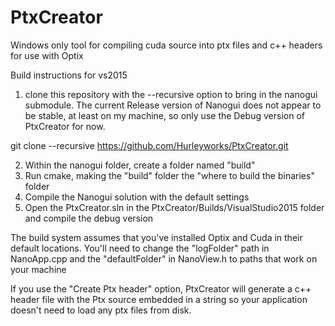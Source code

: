 # PtxCreator

Windows only tool for compiling cuda source into ptx files and c++ headers for use with Optix

Build instructions for vs2015

1. clone this repository with the --recursive option to bring in the nanogui submodule. The current Release version of Nanogui does not appear to be stable, at least on my machine, so only use the Debug version of PtxCreator for now.

git clone --recursive https://github.com/Hurleyworks/PtxCreator.git

2. Within  the nanogui folder, create a folder named "build"
3. Run cmake, making the "build" folder the "where to build the binaries" folder
3. Compile the Nanogui solution with the default settings
4. Open the PtxCreator.sln in the PtxCreator/Builds/VisualStudio2015 folder and compile the debug version

The build system assumes that you've installed Optix and Cuda in their default locations.
You'll need to change the "logFolder" path in NanoApp.cpp and the "defaultFolder" in NanoView.h to paths that work on your machine

If you use the "Create Ptx header" option, PtxCreator will generate a c++ header file with the Ptx source embedded in a string so your application doesn't need to load any ptx files from disk.
